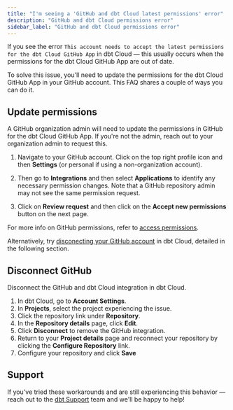 ```yaml
---
title: "I'm seeing a 'GitHub and dbt Cloud latest permissions' error"
description: "GitHub and dbt Cloud permissions error"
sidebar_label: "GitHub and dbt Cloud permissions error"
---
```


If you see the error `This account needs to accept the latest permissions for the dbt Cloud GitHub App` in dbt Cloud &mdash; this usually occurs when the permissions for the dbt Cloud GitHub App are out of date.

To solve this issue, you'll need to update the permissions for the dbt Cloud GitHub App in your GitHub account. This FAQ shares a couple of ways you can do it.

## Update permissions

A GitHub organization admin will need to update the permissions in GitHub for the dbt Cloud GitHub App. If you're not the admin, reach out to your organization admin to request this. 

1. Navigate to your GitHub account. Click on the top right profile icon and then **Settings** (or personal if using a non-organization account).

<Lightbox src="/img/docs/dbt-cloud/cloud-configuring-dbt-cloud/github-settings.jpg" width="50%" title="Navigate to your GitHub account to configure your settings." />

2. Then go to **Integrations** and then select **Applications** to identify any necessary permission changes. Note that a GitHub repository admin may not see the same permission request.

<Lightbox src="/img/docs/dbt-cloud/cloud-configuring-dbt-cloud/github-applications.jpg" width="80%" title="Navigate to Application settings to identify permission changes." />

3. Click on **Review request** and then click on the **Accept new permissions** button on the next page.

<Lightbox src="/img/docs/dbt-cloud/cloud-configuring-dbt-cloud/github-review-request.jpg" width="80%" title="Grant access to the dbt Cloud app by accepting the new permissions." />

For more info on GitHub permissions, refer to [access permissions](https://docs.github.com/en/get-started/learning-about-github/access-permissions-on-github).

Alternatively, try [disconecting your GitHub account](#disconect-github) in dbt Cloud, detailed in the following section.

## Disconnect GitHub

Disconnect the GitHub and dbt Cloud integration in dbt Cloud.

1. In dbt Cloud, go to **Account Settings**.
2. In **Projects**, select the project experiencing the issue.
3. Click the repository link under **Repository**.
4. In the **Repository details** page, click **Edit**.
5. Click **Disconnect** to remove the GitHub integration.
6. Return to your **Project details** page and reconnect your repository by clicking the **Configure Repository** link.
7. Configure your repository and click **Save**

<Lightbox src="/img/docs/dbt-cloud/cloud-configuring-dbt-cloud/repository-details-faq.jpg" title="Disconnect your GitHub connection in the 'Repository details' page."/>

## Support
If you've tried these workarounds and are still experiencing this behavior &mdash; reach out to the [dbt Support](mailto:support@getdbt.com) team and we'll be happy to help!
